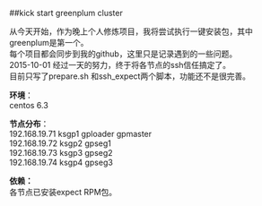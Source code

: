 ##kick start greenplum cluster

从今天开始，作为晚上个人修炼项目，我将尝试执行一键安装包，其中greenplum是第一个。  
每个项目都会同步到我的github，这里只是记录遇到的一些问题。  
2015-10-01 经过一天的努力，终于将各节点的ssh信任搞定了。  
目前只写了prepare.sh 和ssh_expect两个脚本，功能还不是很完善。  

**环境**：  
centos 6.3

**节点分布**：  
192.168.19.71 ksgp1	 gploader	gpmaster  
192.168.19.72 ksgp2	gpseg1  
192.168.19.73 ksgp3	gpseg2  
192.168.19.74 ksgp4	gpseg3  

**依赖：**  
各节点已安装expect RPM包。


